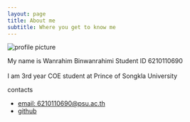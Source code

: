 ```yaml
---
layout: page
title: About me
subtitle: Where you get to know me
---
```


![profile picture](https://lh3.googleusercontent.com/proxy/xBOhUGDTBTxn0lRySTq3r30pNIkoJGULs5YlH7H9W3TG6v6omTyWDEYuU1FDvMJreUjIzhnl22Cgs62Npka57KCAwbWbUVoOSjbPYZthdlXLgAs28qxUq2JeYhadjS21qjF4InLRbv8vsLIptgY4OA)

My name is Wanrahim Binwanrahimi Student ID 6210110690<br/>
<br/>
I am 3rd year COE student at Prince of Songkla University<br/>

contacts<br/>
  - [email: 6210110690@psu.ac.th](mailto:6210110690@psu.ac.th)<br/>
  - [github](https://github.com/HimRahim)<br/>
